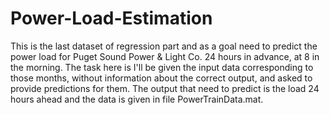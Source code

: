 # Power-Load-Estimation
This is the last dataset of regression part and as a goal need to predict the power load for Puget
Sound Power & Light Co. 24 hours in advance, at 8 in the morning. The task here is I'll be given the
input data corresponding to those months, without information about the correct output, and asked to
provide predictions for them. The output that need to predict is the load 24 hours ahead and the data is
given in file PowerTrainData.mat. 
